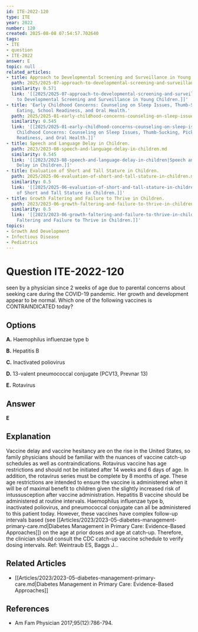 ```yaml
---
id: ITE-2022-120
type: ITE
year: 2022
number: 120
created: 2025-08-08 07:54:57.702640
tags:
- ITE
- question
- ITE-2022
answer: E
topic: null
related_articles:
- title: Approach to Developmental Screening and Surveillance in Young Children.
  path: 2025/2025-07-approach-to-developmental-screening-and-surveillance-in-youn.md
  similarity: 0.571
  link: '[[2025/2025-07-approach-to-developmental-screening-and-surveillance-in-youn|Approach
    to Developmental Screening and Surveillance in Young Children.]]'
- title: 'Early Childhood Concerns: Counseling on Sleep Issues, Thumb-Sucking, Picky
    Eating, School Readiness, and Oral Health.'
  path: 2025/2025-01-early-childhood-concerns-counseling-on-sleep-issues-thumb-su.md
  similarity: 0.545
  link: '[[2025/2025-01-early-childhood-concerns-counseling-on-sleep-issues-thumb-su|Early
    Childhood Concerns: Counseling on Sleep Issues, Thumb-Sucking, Picky Eating, School
    Readiness, and Oral Health.]]'
- title: Speech and Language Delay in Children.
  path: 2023/2023-08-speech-and-language-delay-in-children.md
  similarity: 0.545
  link: '[[2023/2023-08-speech-and-language-delay-in-children|Speech and Language
    Delay in Children.]]'
- title: Evaluation of Short and Tall Stature in Children.
  path: 2025/2025-06-evaluation-of-short-and-tall-stature-in-children.md
  similarity: 0.5
  link: '[[2025/2025-06-evaluation-of-short-and-tall-stature-in-children|Evaluation
    of Short and Tall Stature in Children.]]'
- title: Growth Faltering and Failure to Thrive in Children.
  path: 2023/2023-06-growth-faltering-and-failure-to-thrive-in-children.md
  similarity: 0.5
  link: '[[2023/2023-06-growth-faltering-and-failure-to-thrive-in-children|Growth
    Faltering and Failure to Thrive in Children.]]'
topics:
- Growth And Development
- Infectious Disease
- Pediatrics
---
```


# Question ITE-2022-120

seen by a physician since 2 weeks of age due to parental concerns about seeking care during the COVID-19 pandemic. Her growth and development appear to be normal. Which one of the following vaccines is CONTRAINDICATED today?

## Options

**A.** Haemophilus influenzae  type b

**B.** Hepatitis B

**C.** Inactivated poliovirus

**D.** 13-valent pneumococcal conjugate (PCV13, Prevnar 13)

**E.** Rotavirus

## Answer

**E**

## Explanation

Vaccine delay and vaccine hesitancy are on the rise in the United States, so family physicians should be
familiar with the nuances of vaccine catch-up schedules as well as contraindications. Rotavirus vaccine has
age restrictions and should not be initiated after 14 weeks and 6 days of age. In addition, the rotavirus
series must be complete by 8 months of age. These age restrictions are intended to ensure the vaccine is
administered when it will be of maximal benefit to children given the slightly increased risk of
intussusception after vaccine administration. Hepatitis B vaccine should be administered at routine
intervals. Haemophilus influenzae  type b, inactivated poliovirus, and pneumococcal conjugate can all be
administered to this patient today. However, these vaccines have complex follow-up intervals based (see [[Articles/2023/2023-05-diabetes-management-primary-care.md|Diabetes Management in Primary Care: Evidence-Based Approaches]]) on the
age at prior doses and age at catch-up. Therefore, the clinician should consult the CDC catch-up vaccine
schedule to verify dosing intervals.
Ref: Weintraub ES, Baggs J...



## Related Articles

- [[Articles/2023/2023-05-diabetes-management-primary-care.md|Diabetes Management in Primary Care: Evidence-Based Approaches]]

## References

- Am Fam Physician  2017;95(12):786-794.
